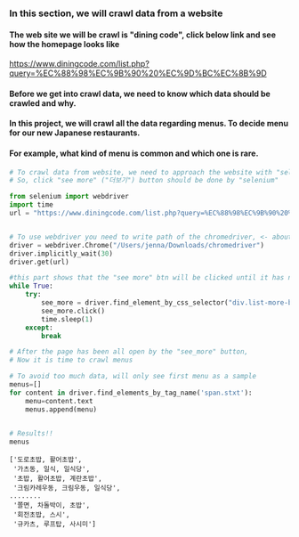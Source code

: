 ### In this section, we will crawl data from a website


#### The web site we will be crawl is "dining code", click below link and see how the homepage looks like

https://www.diningcode.com/list.php?query=%EC%88%98%EC%9B%90%20%EC%9D%BC%EC%8B%9D

#### Before we get into crawl data, we need to know which data should be crawled and why.
#### In this project, we will crawl all the data regarding menus. To decide menu for our new Japanese restaurants. 
#### For example, what kind of menu is common and which one is rare. 


```python
# To crawl data from website, we need to approach the website with "selenium", becuase we need all page's data, not one page. 
# So, click "see more" ("더보기") button should be done by "selenium"

from selenium import webdriver
import time
url = "https://www.diningcode.com/list.php?query=%EC%88%98%EC%9B%90%20%EC%9D%BC%EC%8B%9D"


# To use webdriver you need to write path of the chromedriver, <- about this chromedriver, will make other post :)
driver = webdriver.Chrome("/Users/jenna/Downloads/chromedriver")
driver.implicitly_wait(30)
driver.get(url)

#this part shows that the "see more" btn will be clicked until it has no more "see more" button
while True:
    try:
        see_more = driver.find_element_by_css_selector("div.list-more-btn")
        see_more.click()
        time.sleep(1)
    except:
        break

# After the page has been all open by the "see_more" button, 
# Now it is time to crawl menus

# To avoid too much data, will only see first menu as a sample
menus=[]
for content in driver.find_elements_by_tag_name('span.stxt'):
    menu=content.text
    menus.append(menu)
    

```


```python
# Results!!
menus
```


    ['도로초밥, 활어초밥',
     '가츠동, 일식, 일식당',
     '초밥, 활어초밥, 계란초밥',
     '크림카레우동, 크림우동, 일식당',
    ........
     '쫄면, 차돌박이, 초밥',
     '회전초밥, 스시',
     '규카츠, 루프탑, 사시미']

